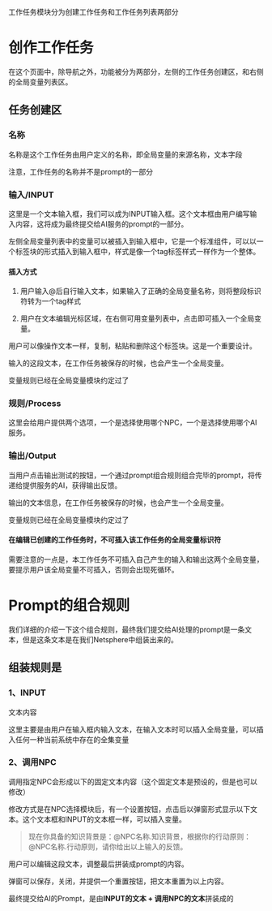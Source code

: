 工作任务模块分为创建工作任务和工作任务列表两部分



# 创作工作任务

在这个页面中，除导航之外，功能被分为两部分，左侧的工作任务创建区，和右侧的全局变量列表区。



## 任务创建区

### 名称

名称是这个工作任务由用户定义的名称，即全局变量的来源名称，文本字段

注意，工作任务的名称并不是prompt的一部分



### 输入/INPUT

这里是一个文本输入框，我们可以成为INPUT输入框。这个文本框由用户编写输入内容，这将成为最终提交给AI服务的prompt的一部分。

左侧全局变量列表中的变量可以被插入到输入框中，它是一个标准组件，可以以一个标签块的形式插入到输入框中，样式是像一个tag标签样式一样作为一个整体。

#### 插入方式

1. 用户输入@后自行输入文本，如果输入了正确的全局变量名称，则将整段标识符转为一个tag样式

2. 用户在文本编辑光标区域，在右侧可用变量列表中，点击即可插入一个全局变量。



用户可以像操作文本一样，复制，粘贴和删除这个标签块。这是一个重要设计。



输入的这段文本，在工作任务被保存的时候，也会产生一个全局变量。

变量规则已经在全局变量模块约定过了



### 规则/Process

这里会给用户提供两个选项，一个是选择使用哪个NPC，一个是选择使用哪个AI服务。



### 输出/Output

当用户点击输出测试的按钮，一个通过prompt组合规则组合完毕的prompt，将传递给提供服务的AI，获得输出反馈。



输出的文本信息，在工作任务被保存的时候，也会产生一个全局变量。

变量规则已经在全局变量模块约定过了



#### 在编辑已创建的工作任务时，不可插入该工作任务的全局变量标识符

需要注意的一点是，本工作任务不可插入自己产生的输入和输出这两个全局变量，要提示用户该全局变量不可插入，否则会出现死循环。



# Prompt的组合规则

我们详细的介绍一下这个组合规则，最终我们提交给AI处理的prompt是一条文本，但是这条文本是在我们Netsphere中组装出来的。



## 组装规则是

### 1、INPUT 

文本内容

这里主要是由用户在输入框内输入文本，在输入文本时可以插入全局变量，可以插入任何一种当前系统中存在的全集变量



### 2、调用NPC

调用指定NPC会形成以下的固定文本内容（这个固定文本是预设的，但是也可以修改）

修改方式是在NPC选择模块后，有一个设置按钮，点击后以弹窗形式显示以下文本。这个文本框和INPUT的文本框一样，可以插入变量。

> 现在你具备的知识背景是：@NPC名称.知识背景，根据你的行动原则：@NPC名称.行动原则，请你给出以上输入的反馈。

用户可以编辑这段文本，调整最后拼装成prompt的内容。

弹窗可以保存，关闭，并提供一个重置按钮，把文本重置为以上内容。



最终提交给AI的Prompt，是由**INPUT的文本 + 调用NPC的文本**拼装成的









